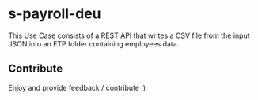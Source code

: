 # s-payroll-deu

This Use Case consists of a REST API that writes a CSV file from the input JSON into an FTP folder containing employees data.

## Contribute
Enjoy and provide feedback / contribute :)